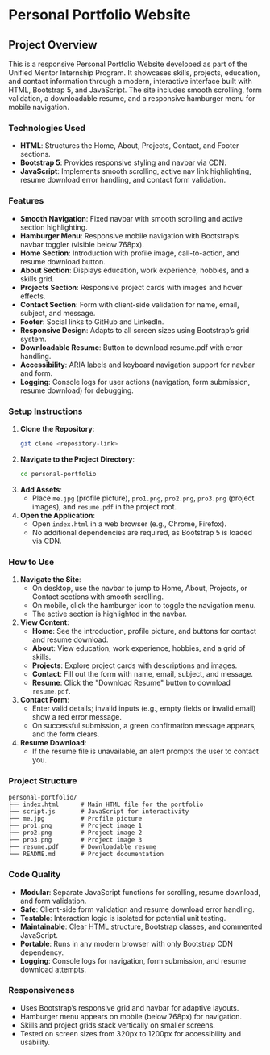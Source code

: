 # Personal Portfolio Website

## Project Overview
This is a responsive Personal Portfolio Website developed as part of the Unified Mentor Internship Program. It showcases skills, projects, education, and contact information through a modern, interactive interface built with HTML, Bootstrap 5, and JavaScript. The site includes smooth scrolling, form validation, a downloadable resume, and a responsive hamburger menu for mobile navigation.

### Technologies Used
- **HTML**: Structures the Home, About, Projects, Contact, and Footer sections.
- **Bootstrap 5**: Provides responsive styling and navbar via CDN.
- **JavaScript**: Implements smooth scrolling, active nav link highlighting, resume download error handling, and contact form validation.

### Features
- **Smooth Navigation**: Fixed navbar with smooth scrolling and active section highlighting.
- **Hamburger Menu**: Responsive mobile navigation with Bootstrap’s navbar toggler (visible below 768px).
- **Home Section**: Introduction with profile image, call-to-action, and resume download button.
- **About Section**: Displays education, work experience, hobbies, and a skills grid.
- **Projects Section**: Responsive project cards with images and hover effects.
- **Contact Section**: Form with client-side validation for name, email, subject, and message.
- **Footer**: Social links to GitHub and LinkedIn.
- **Responsive Design**: Adapts to all screen sizes using Bootstrap’s grid system.
- **Downloadable Resume**: Button to download resume.pdf with error handling.
- **Accessibility**: ARIA labels and keyboard navigation support for navbar and form.
- **Logging**: Console logs for user actions (navigation, form submission, resume download) for debugging.

### Setup Instructions
1. **Clone the Repository**:
   ```bash
   git clone <repository-link>
   ```
2. **Navigate to the Project Directory**:
   ```bash
   cd personal-portfolio
   ```
3. **Add Assets**:
   - Place `me.jpg` (profile picture), `pro1.png`, `pro2.png`, `pro3.png` (project images), and `resume.pdf` in the project root.
4. **Open the Application**:
   - Open `index.html` in a web browser (e.g., Chrome, Firefox).
   - No additional dependencies are required, as Bootstrap 5 is loaded via CDN.

### How to Use
1. **Navigate the Site**:
   - On desktop, use the navbar to jump to Home, About, Projects, or Contact sections with smooth scrolling.
   - On mobile, click the hamburger icon to toggle the navigation menu.
   - The active section is highlighted in the navbar.
2. **View Content**:
   - **Home**: See the introduction, profile picture, and buttons for contact and resume download.
   - **About**: View education, work experience, hobbies, and a grid of skills.
   - **Projects**: Explore project cards with descriptions and images.
   - **Contact**: Fill out the form with name, email, subject, and message.
   - **Resume**: Click the "Download Resume" button to download `resume.pdf`.
3. **Contact Form**:
   - Enter valid details; invalid inputs (e.g., empty fields or invalid email) show a red error message.
   - On successful submission, a green confirmation message appears, and the form clears.
4. **Resume Download**:
   - If the resume file is unavailable, an alert prompts the user to contact you.

### Project Structure
```
personal-portfolio/
├── index.html      # Main HTML file for the portfolio
├── script.js       # JavaScript for interactivity
├── me.jpg          # Profile picture
├── pro1.png        # Project image 1
├── pro2.png        # Project image 2
├── pro3.png        # Project image 3
├── resume.pdf      # Downloadable resume
└── README.md       # Project documentation
```

### Code Quality
- **Modular**: Separate JavaScript functions for scrolling, resume download, and form validation.
- **Safe**: Client-side form validation and resume download error handling.
- **Testable**: Interaction logic is isolated for potential unit testing.
- **Maintainable**: Clear HTML structure, Bootstrap classes, and commented JavaScript.
- **Portable**: Runs in any modern browser with only Bootstrap CDN dependency.
- **Logging**: Console logs for navigation, form submission, and resume download attempts.

### Responsiveness
- Uses Bootstrap’s responsive grid and navbar for adaptive layouts.
- Hamburger menu appears on mobile (below 768px) for navigation.
- Skills and project grids stack vertically on smaller screens.
- Tested on screen sizes from 320px to 1200px for accessibility and usability.


